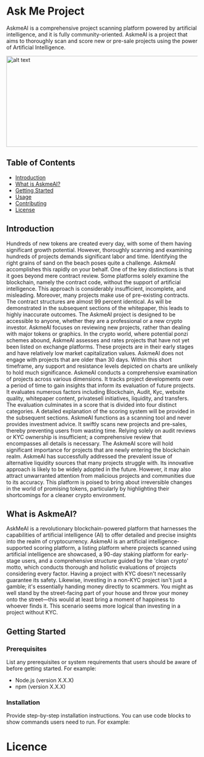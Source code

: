 # Ask Me Project
AskmeAI is a comprehensive project scanning platform powered by artificial intelligence, and it is fully community-oriented.
AskmeAI is a project that aims to thoroughly scan and score new or pre-sale projects using the power of Artificial Intelligence.



<img src="https://github.com/Askmeai/VisualWarehouse/blob/main/banner1.png" alt="alt text" width="1440" height="240">


## Table of Contents

- [Introduction](#introduction)
- [What is AskmeAI?](#what-is-askmeai)
- [Getting Started](#getting-started)
- [Usage](#usage)
- [Contributing](#contributing)
- [License](#license)

## Introduction

Hundreds of new tokens are created every day, with some of them having significant growth potential. However, thoroughly scanning and examining hundreds of projects demands significant labor and time. Identifying the right grains of sand on the beach poses quite a challenge.
AskmeAI accomplishes this rapidly on your behalf. One of the key distinctions is that it goes beyond mere contract review. Some platforms solely examine the blockchain, namely the contract code, without the support of artificial intelligence. This approach is considerably insufficient, incomplete, and misleading. Moreover, many projects make use of pre-existing contracts. The contract structures are almost 99 percent identical. As will be demonstrated in the subsequent sections of the whitepaper, this leads to highly inaccurate outcomes.
The AskmeAI project is designed to be accessible to anyone, whether they are a professional or a new crypto investor. AskmeAI focuses on reviewing new projects, rather than dealing with major tokens or graphics. In the crypto world, where potential ponzi schemes abound, AskmeAI assesses and rates projects that have not yet been listed on exchange platforms. These projects are in their early stages and have relatively low market capitalization values.
AskmeAI does not engage with projects that are older than 30 days. Within this short timeframe, any support and resistance levels depicted on charts are unlikely to hold much significance.
AskmeAI conducts a comprehensive examination of projects across various dimensions. It tracks project developments over a period of time to gain insights that inform its evaluation of future projects. It evaluates numerous factors including Blockchain, Audit, Kyc, website quality, whitepaper content, privatesell initiatives, liquidity, and transfers. The evaluation culminates in a score that is divided into four distinct categories. A detailed explanation of the scoring system will be provided in the subsequent sections.
AskmeAI functions as a scanning tool and never provides investment advice. It swiftly scans new projects and pre-sales, thereby preventing users from wasting time. Relying solely on audit reviews or KYC ownership is insufficient; a comprehensive review that encompasses all details is necessary. The AskmeAI score will hold significant importance for projects that are newly entering the blockchain realm.
AskmeAI has successfully addressed the prevalent issue of alternative liquidity sources that many projects struggle with. Its innovative approach is likely to be widely adopted in the future. However, it may also attract unwarranted attention from malicious projects and communities due to its accuracy. This platform is poised to bring about irreversible changes in the world of promising tokens, particularly by highlighting their shortcomings for a cleaner crypto environment.

## What is AskmeAI?

AskMeAI is a revolutionary blockchain-powered platform that harnesses the capabilities of artificial intelligence (AI) to offer detailed and precise insights into the realm of cryptocurrency.
AskmeAI is an artificial intelligence-supported scoring platform, a listing platform where projects scanned using artificial intelligence are showcased, a 90-day staking platform for early-stage users, and a comprehensive structure guided by the 'clean crypto' motto, which conducts thorough and holistic evaluations of projects considering every factor.
Having a project with KYC doesn't necessarily guarantee its safety. Likewise, investing in a non-KYC project isn't just a gamble; it's essentially handing money directly to scammers. You might as well stand by the street-facing part of your house and throw your money onto the street—this would at least bring a moment of happiness to whoever finds it. This scenario seems more logical than investing in a project without KYC.

## Getting Started


### Prerequisites

List any prerequisites or system requirements that users should be aware of before getting started. For example:

- Node.js (version X.X.X)
- npm (version X.X.X)

### Installation

Provide step-by-step installation instructions. You can use code blocks to show commands users need to run. For example:

# Licence
